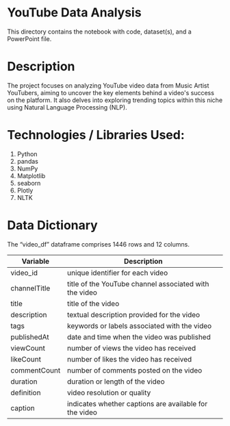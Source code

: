 # YouTube Data Analysis

This directory contains the notebook with code, dataset(s), and a PowerPoint file.


# Description

The project focuses on analyzing YouTube video data from Music Artist YouTubers, aiming to uncover the key elements behind a video's success on the platform. It also delves into exploring trending topics within this niche using Natural Language Processing (NLP).

# Technologies / Libraries Used:

1. Python
2. pandas
3. NumPy
4. Matplotlib
5. seaborn
6. Plotly
7. NLTK

# Data Dictionary

The “video_df” dataframe comprises 1446 rows and 12 columns.

| Variable | Description |
| --- | --- |
| video_id | unique identifier for each video |
| channelTitle | title of the YouTube channel associated with the video |
| title | title of the video |
| description |	textual description provided for the video |
| tags | keywords or labels associated with the video |
| publishedAt |	date and time when the video was published |
| viewCount |	number of views the video has received |
| likeCount |	number of likes the video has received |
| commentCount | number of comments posted on the video |
| duration | duration or length of the video |
| definition | video resolution or quality |
| caption | indicates whether captions are available for the video |
